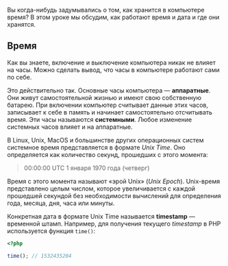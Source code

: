 Вы когда-нибудь задумывались о том, как хранится в компьютере время? В этом уроке мы обсудим, как работают время и дата и где они хранятся.

## Время

Как вы знаете, включение и выключение компьютера никак не влияет на часы. Можно сделать вывод, что часы в компьютере работают сами по себе.

Это действительно так. Основные часы компьютера — **аппаратные**. Они живут самостоятельной жизнью и имеют свою собственную батарею. При включении компьютер считывает данные этих часов, записывает к себе в память и начинает самостоятельно отсчитывать время. Эти часы называются **системными**. Любое изменение системных часов влияет и на аппаратные.

В Linux, Unix, MacOS и большинстве других операционных систем системное время представляется в формате _Unix Time_. Оно определяется как количество секунд, прошедших с этого момента:

> 00:00:00 UTC 1 января 1970 года (четверг)

Время с этого момента называют «эрой Unix» (_Unix Epoch_). Unix-время представлено целым числом, которое увеличивается с каждой прошедшей секундой без необходимости вычислений для определения года, месяца, дня, часа или минуты.

Конкретная дата в формате Unix Time называется **timestamp** — временной штамп. Например, для получения текущего _timestamp_ в PHP используется функция `time()`:

```php
<?php

time(); // 1532435204
```
